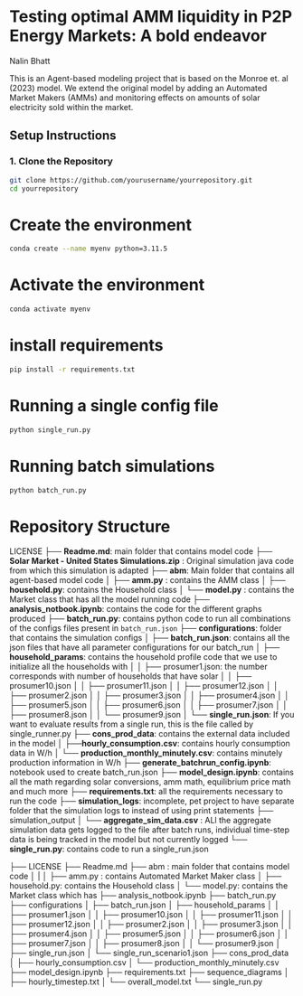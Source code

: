 # Testing optimal AMM liquidity in P2P Energy Markets: A bold endeavor
Nalin Bhatt 

This is an Agent-based modeling project that is based on the Monroe et. al (2023) model. We extend the original model by adding an Automated Market Makers (AMMs) and monitoring effects on amounts of solar electricity sold within the market. 

## Setup Instructions

### 1. Clone the Repository

```bash
git clone https://github.com/yourusername/yourrepository.git
cd yourrepository
```

# Create the environment
```bash 
conda create --name myenv python=3.11.5
```

# Activate the environment
```bash
conda activate myenv
```

# install requirements

```bash 
pip install -r requirements.txt
```



# Running a single config file 

```bash
python single_run.py
```

# Running batch simulations 
```bash
python batch_run.py
```



# Repository Structure

LICENSE
├── **Readme.md**: main folder that contains model code 
├── **Solar Market - United States Simulations.zip** : Original simulation java code from which this simulation is adapted
├── **abm**: Main folder that contains all agent-based model code
│   ├── **amm.py** : contains the AMM class
│   ├── **household.py**: contains the Household class 
│   └── **model.py** : contains the Market class that has all the model running code
├── **analysis_notbook.ipynb**: contains the code for the different graphs produced 
├── **batch_run.py**: contains python code to run all combinations of the configs files present in ```batch_run.json```
├── **configurations**: folder that contains the simulation configs
│   ├── **batch_run.json**: contains all the json files that have all parameter configurations for our batch_run
│   ├── **household_params**: contains the household profile code that we use to initialize all the households with
│   │   ├── prosumer1.json: the number corresponds with number of households that have solar 
│   │   ├── prosumer10.json
│   │   ├── prosumer11.json
│   │   ├── prosumer12.json
│   │   ├── prosumer2.json
│   │   ├── prosumer3.json
│   │   ├── prosumer4.json
│   │   ├── prosumer5.json
│   │   ├── prosumer6.json
│   │   ├── prosumer7.json
│   │   ├── prosumer8.json
│   │   └── prosumer9.json
│   └── **single_run.json**: If you want to evaluate results from a single run, this is the file called by 
                            single_runner.py 
├── **cons_prod_data**: contains the external data included in the model
│   ├──**hourly_consumption.csv**: contains hourly consumption data in W/h 
│   └── **production_monthly_minutely.csv**: contains minutely production information in W/h
├── **generate_batchrun_config.ipynb**: notebook used to create batch_run.json
├── **model_design.ipynb**: contains all the math regarding solar conversions, amm math, equilibrium price math and much more
├── **requirements.txt**: all the requirements necessary to run the code
├── **simulation_logs**: incomplete, pet project to have separate folder that the simulation logs to instead of using print statements
├── simulation_output
│   └── **aggregate_sim_data.csv** : ALl the aggregate simulation data gets logged to the file after batch runs, individual time-step data is being tracked in the model but not currently logged 
└── **single_run.py**: contains code to run a single_run.json 





├── LICENSE
├── Readme.md
├── abm : main folder that contains model code 
│   |
│   ├── amm.py : contains Automated Market Maker class 
│   ├── household.py: contains the Household class
│   └── model.py: contains the Market class which has 
├── analysis_notbook.ipynb
├── batch_run.py
├── configurations
│   ├── batch_run.json
│   ├── household_params
│   │   ├── prosumer1.json
│   │   ├── prosumer10.json
│   │   ├── prosumer11.json
│   │   ├── prosumer12.json
│   │   ├── prosumer2.json
│   │   ├── prosumer3.json
│   │   ├── prosumer4.json
│   │   ├── prosumer5.json
│   │   ├── prosumer6.json
│   │   ├── prosumer7.json
│   │   ├── prosumer8.json
│   │   └── prosumer9.json
│   ├── single_run.json
│   └── single_run_scenario1.json
├── cons_prod_data
│   ├── hourly_consumption.csv
│   └── production_monthly_minutely.csv
├── model_design.ipynb
├── requirements.txt
├── sequence_diagrams
│   ├── hourly_timestep.txt
│   └── overall_model.txt
└── single_run.py
